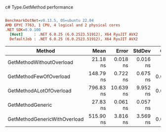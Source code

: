 c# Type.GetMethod performance
``` ini

BenchmarkDotNet=v0.13.5, OS=ubuntu 22.04
AMD EPYC 7763, 1 CPU, 4 logical and 2 physical cores
.NET SDK=8.0.100
  [Host]     : .NET 6.0.25 (6.0.2523.51912), X64 RyuJIT AVX2
  DefaultJob : .NET 6.0.25 (6.0.2523.51912), X64 RyuJIT AVX2


```
|                       Method |      Mean |     Error |   StdDev |   Gen0 | Allocated |
|----------------------------- |----------:|----------:|---------:|-------:|----------:|
|     GetMethodWithoutOverload |  21.18 ns |  0.018 ns | 0.016 ns |      - |         - |
|       GetMethodFewOfOverload | 148.79 ns |  0.722 ns | 0.675 ns | 0.0014 |     128 B |
|      GetMethodALotOfOverload | 796.83 ns | 10.639 ns | 9.952 ns | 0.0057 |     504 B |
|             GetMethodGeneric |  27.83 ns |  0.061 ns | 0.057 ns |      - |         - |
| GetMethodGenericWithOverload | 515.90 ns |  3.816 ns | 3.569 ns | 0.0048 |     464 B |
